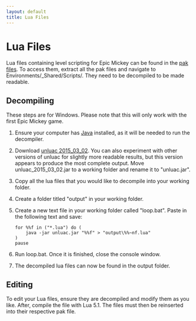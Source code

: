 ```yaml
---
layout: default
title: Lua Files
---
```


# Lua Files

Lua files containing level scripting for Epic Mickey can be found in the [pak files](./pak-files). To access them, extract all the pak files and navigate to Environments/_Shared/Scripts/. They need to be decompiled to be made readable.

## Decompiling

These steps are for Windows. Please note that this will only work with the first Epic Mickey game.

1. Ensure your computer has [Java](https://java.com/en/download/) installed, as it will be needed to run the decompiler.
2. Download [unluac 2015_03_02](https://sourceforge.net/projects/unluac/files/Unstable/unluac_2015_03_02.jar/download). You can also experiment with other versions of unluac for slightly more readable results, but this version appears to produce the most complete output. Move unluac_2015_03_02.jar to a working folder and rename it to "unluac.jar".
3. Copy all the lua files that you would like to decompile into your working folder.
4. Create a folder titled "output" in your working folder.
5. Create a new text file in your working folder called "loop.bat". Paste in the following text and save:

    ``` batch
    for %%f in ("*.lua") do (
        java -jar unluac.jar "%%f" > "output\%%~nf.lua"
    )
    pause
    ```

6. Run loop.bat. Once it is finished, close the console window.
7. The decompiled lua files can now be found in the output folder.

## Editing

To edit your Lua files, ensure they are decompiled and modify them as you like. After, compile the file with Lua 5.1. The files must then be reinserted into their respective pak file.
